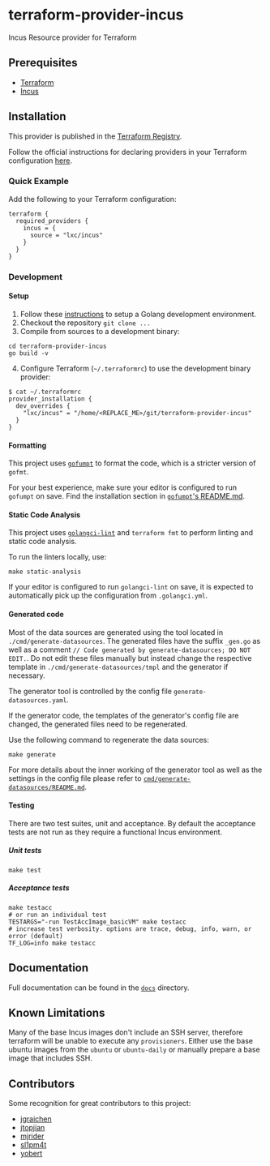 # terraform-provider-incus

Incus Resource provider for Terraform

## Prerequisites

- [Terraform](http://terraform.io)
- [Incus](https://linuxcontainers.org/incus)

## Installation

This provider is published in the [Terraform Registry](https://registry.terraform.io/providers/lxc/incus).

Follow the official instructions for declaring providers in your Terraform configuration
[here](https://www.terraform.io/docs/configuration/provider-requirements.html).

### Quick Example

Add the following to your Terraform configuration:

```hcl
terraform {
  required_providers {
    incus = {
      source = "lxc/incus"
    }
  }
}
```

### Development

#### Setup

1. Follow these [instructions](https://golang.org/doc/install) to setup a Golang development environment.
2. Checkout the repository `git clone ...`
3. Compile from sources to a development binary:

```shell
cd terraform-provider-incus
go build -v
```

4. Configure Terraform (`~/.terraformrc`) to use the development binary provider:

```shell
$ cat ~/.terraformrc
provider_installation {
  dev_overrides {
    "lxc/incus" = "/home/<REPLACE_ME>/git/terraform-provider-incus"
  }
}
```

#### Formatting

This project uses [`gofumpt`](https://github.com/mvdan/gofumpt) to format the
code, which is a stricter version of `gofmt`.

For your best experience, make sure your editor is configured to run
`gofumpt` on save. Find the installation section in
[`gofumpt`'s README.md](https://github.com/mvdan/gofumpt?tab=readme-ov-file#installation).

#### Static Code Analysis

This project uses [`golangci-lint`](https://golangci-lint.run/) and `terraform fmt`
to perform linting and static code analysis.

To run the linters locally, use:

```shell
make static-analysis
```

If your editor is configured to run `golangci-lint` on save, it is expected to
automatically pick up the configuration from `.golangci.yml`.

#### Generated code

Most of the data sources are generated using the tool located in
`./cmd/generate-datasources`. The generated files have the suffix `_gen.go` as
well as a comment `// Code generated by generate-datasources; DO NOT EDIT.`.
Do not edit these files manually but instead change the respective template in
`./cmd/generate-datasources/tmpl` and the generator if necessary.

The generator tool is controlled by the config file `generate-datasources.yaml`.

If the generator code, the templates of the generator's config file are changed,
the generated files need to be regenerated.

Use the following command to regenerate the data sources:

```shell
make generate
```

For more details about the inner working of the generator tool as well as the
settings in the config file please refer to
[`cmd/generate-datasources/README.md`](cmd/generate-datasources/README.md).

#### Testing

There are two test suites, unit and acceptance. By default the acceptance tests are not run as they require a functional
Incus environment.

##### Unit tests

```shell
make test
```

##### Acceptance tests

```shell
make testacc
# or run an individual test
TESTARGS="-run TestAccImage_basicVM" make testacc
# increase test verbosity. options are trace, debug, info, warn, or error (default)
TF_LOG=info make testacc
```

## Documentation

Full documentation can be found in the [`docs`](docs) directory.

## Known Limitations

Many of the base Incus images don't include an SSH server, therefore terraform
will be unable to execute any `provisioners`. Either use the base ubuntu images
from the `ubuntu` or `ubuntu-daily` or manually prepare a base image that
includes SSH.

## Contributors

Some recognition for great contributors to this project:

- [jgraichen](https://github.com/jgraichen)
- [jtopjian](https://github.com/jtopjian)
- [mjrider](https://github.com/mjrider)
- [sl1pm4t](https://github.com/sl1pm4t)
- [yobert](https://github.com/yobert)
